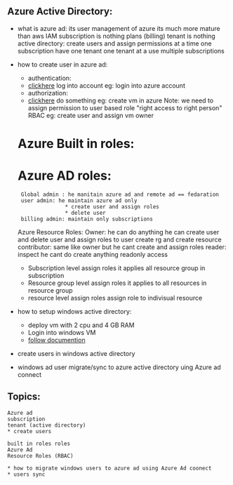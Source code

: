 ## Azure Active Directory:
  * what is azure ad:
    its user management of azure
    its much more mature than aws IAM
      subscription is nothing plans (billing) 
      tenant is nothing active directory:
         create users 
         and assign permissions
      at a time one subscription have one tenant 
      one tenant at a use multiple subscriptions
  * how to create user in azure ad:
      * authentication:
       * [clickhere](https://docs.microsoft.com/en-us/azure/active-directory/fundamentals/add-users-azure-active-directory)
           log into account
            eg: login into azure account
      * authorization:
       * [clickhere](https://docs.microsoft.com/en-us/azure/role-based-access-control/built-in-roles)
           do something
           eg: create vm in azure
        Note: we need to assign permission to user based role
           "right access to right person"
           RBAC
     eg: create user and assign vm owner
    # Azure Built in roles:
      # Azure AD roles:
         Global admin : he manitain azure ad and remote ad == fedaration 
         user admin: he maintain azure ad only
                       * create user and assign roles
                       * delete user
         billing admin: maintain only subscriptions
         
       Azure Resource Roles:
         Owner: he can do anything 
                he can create user and delete user and assign roles to user
                create rg and create resource
         contributor: same like owner but he cant create and assign roles
         reader: inspect 
             he cant do create anything
             readonly access
      * Subscription level assign roles
         it applies all resource group in subscription 
      * Resource group level assign  roles
         it applies to all resources in resource group
      * resource level assign roles
         assign role to indivisual resource

  * how to setup windows active directory: 
     * deploy vm with 2 cpu and 4 GB RAM 
     * Login into windows VM 
     * [follow documention](http://pc-addicts.com/setup-active-directory-server-2016/) 



* create users in windows active directory 
* windows ad user migrate/sync to azure active directory uing Azure ad connect

## Topics:
    Azure ad
    subscription
    tenant (active directory)
    * create users
    
    built in roles roles
    Azure Ad
    Resource Roles (RBAC)
       
    * how to migrate windows users to azure ad using Azure Ad coonect 
    * users sync 
  
